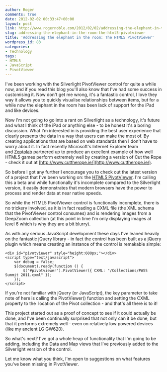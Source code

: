 ```yaml
---
author: Roger
comments: true
date: 2012-02-02 00:33:47+00:00
layout: post
link: http://www.rogernoble.com/2012/02/02/addressing-the-elephant-in-the-room-the-html5-pivotviewer/
slug: addressing-the-elephant-in-the-room-the-html5-pivotviewer
title: 'Addressing the elephant in the room: The HTML5 PivotViewer'
wordpress_id: 83
categories:
- Technology
tags:
- HTML5
- JavaScript
- PivotViewer
---
```


I've been working with the Silverlight PivotViewer control for quite a while now, and if you read this blog you'll also know that I've had some success in customising it. Now don't get me wrong, it's a fantastic control, I love they way it allows you to quickly visualise relationships between items, but for a while now the elephant in the room has been lack of support for the iPad and like devices.

Now I'm not going to go into a rant on Silverlight as a technology, it's future and what I think of the iPad or anything else - to be honest it's a boring discussion. What I'm interested in is providing the best user experience that clearly presents the data in a way that users can make the most of. By creating applications that are based on web standards then I don't have to worry about it. In fact recently Microsoft's Internet Explorer team and [Zeptolab](http://www.zeptolab.com/) partnered up to produce an excellent example of how well HTML5 games perform extremely well by creating a version of Cut the Rope - check it out at [http://www.cuttherope.ie/](http://www.cuttherope.ie/).

So before I got any further I encourage you to check out the latest version of a project that I've been working on: the [HTML5 PivotViewer](http://bit.ly/vZVpES). I'm calling this a beta and while functionally it's incomplete compared to the Silverlight version, it easily demonstrates that modern browsers have the power to process and render data at near native speeds.

So while the HTML5 PivotViewer control is functionally incomplete, there is no trickery involved, as it is in fact reading a CXML file (the XML schema that the PivotViewer control consumes) and is rendering images from a DeepZoom collection (at this point in time I'm only displaying images at level 6 which is why they are a bit blurry).

As with any serious JavaScript development these days I've leaned heavily on the fantastic jQuery library - in fact the control has been built as a jQuery plugin which means creating an instance of the control is remakable simple:

    
    <div id="pivotviewer" style="height:600px;"></div>
    <script type="text/javascript">
    	var debug = false;
    	$(document).ready(function () {
    		$('#pivotviewer').PivotViewer({ CXML: "/Collections/PASS Summit 2011.cxml" });
    	});
    </script>


If you're not familiar with jQuery (or JavaScript), the key parameter to take note of here is calling the PivotViewer() function and setting the CXML property to the  location of the Pivot collection - and that's all there is to it!

This project started out as a proof of concept to see if it could actually be done, and I've been continually surprised that not only can it be done, but that it performs extremely well - even on relatively low powered devices (like my ancient LG GW620).

So what's next? I've got a whole heap of functionality that I'm going to be adding, including the Data and Map views that I've previously added to the Silverlight version of the control.

Let me know what you think, I'm open to suggestions on what features you've been missing in PivotViewer.
